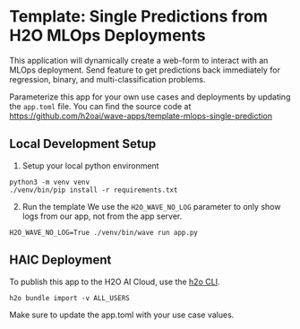 # Template: Single Predictions from H2O MLOps Deployments

This application will dynamically create a web-form to interact with an 
MLOps deployment. Send feature to get predictions back immediately for regression, 
binary, and multi-classification problems.

Parameterize this app for your own use cases and deployments by updating the `app.toml` file. You 
can find the source code at https://github.com/h2oai/wave-apps/template-mlops-single-prediction

## Local Development Setup

1. Setup your local python environment
```shell script
python3 -m venv venv
./venv/bin/pip install -r requirements.txt
```

2. Run the template
We use the `H2O_WAVE_NO_LOG` parameter to only show logs from our app, 
not from the app server.

```shell script
H2O_WAVE_NO_LOG=True ./venv/bin/wave run app.py
```

## HAIC Deployment
To publish this app to the H2O AI Cloud, use the [h2o CLI](https://h2oai-cloud-release.s3.amazonaws.com/releases/ai/h2o/h2o-cloud/latest/index.html).
```shell script
h2o bundle import -v ALL_USERS
```

Make sure to update the app.toml with your use case values.